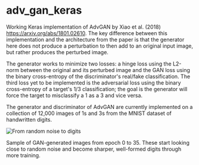 # adv_gan_keras

Working Keras implementation of AdvGAN by Xiao et al. (2018) https://arxiv.org/abs/1801.02610.
The key difference between this implementation and the architecture from the paper is that the generator here does not produce a perturbation to then add to an original input image, but rather produces the perturbed image.

The generator works to minimize two losses: a hinge loss using the L2-norm between the original and its perturbed image and the GAN loss using the binary cross-entropy of the discriminator's real/fake classification. The third loss yet to be implemented is the adversarial loss using the binary cross-entropy of a target's 1/3 classification; the goal is the generator will force the target to misclassify a 1 as a 3 and vice versa.

The generator and discriminator of AdvGAN are currently implemented on a collection of 12,000 images of 1s and 3s from the MNIST dataset of handwritten digits.

![From random noise to digits](https://raw.githubusercontent.com/niharikajainn/adv_gan_keras/master/35_epochs_training.gif)

Sample of GAN-generated images from epoch 0 to 35. These start looking close to random noise and become sharper, well-formed digits through more training.
